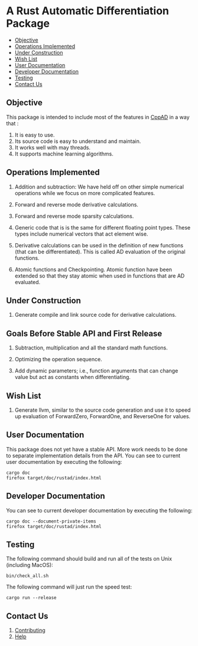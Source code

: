 # A Rust Automatic Differentiation Package

- [Objective](#objective)
- [Operations Implemented](#operations-implemented)
- [Under Construction](#under-construction)
- [Wish List](#wish-list)
- [User Documentation](#user-documentation)
- [Developer Documentation](#developer-documentation)
- [Testing](#testing)
- [Contact Us](#contact-us)

## Objective
This package is intended to include most of the features in
[CppAD](https://cppad.readthedocs.io/latest/) in a way that :

1.  It is easy to use.
2.  Its source code is easy to understand and maintain.
3.  It works well with may threads.
4.  It supports machine learning algorithms.



## Operations Implemented

1.  Addition and subtraction: We have held off on other simple numerical
    operations while we focus on more complicated features.

2.  Forward and reverse mode derivative calculations.

3.  Forward and reverse mode sparsity calculations.

4.  Generic code that is is the same for different floating point types.
    These types include numerical vectors that act element wise.

5.  Derivative calculations can be used in the definition of new functions
    (that can be differentiated). 
    This is called AD evaluation of the original functions.

6.  Atomic functions and Checkpointing. Atomic function have been extended
    so that they stay atomic when used in functions that are AD evaluated.

## Under Construction

1.  Generate compile and link source code for derivative calculations.

## Goals Before Stable API and First Release

1.  Subtraction, multiplication and all the standard math functions.
    
2.  Optimizing the operation sequence.

5.  Add dynamic parameters; i.e., function arguments that can change value
    but act as constants when differentiating.

## Wish List

1.  Generate llvm, similar to the source code generation and use it
    to speed up evaluation of ForwardZero, ForwardOne, and ReverseOne
    for values.
  

## User Documentation
This package does not yet have a stable API. 
More work needs to be done to separate implementation details
from the API.
You can see to current user documentation by executing the following:

    cargo doc
    firefox target/doc/rustad/index.html

## Developer Documentation
You can see to current developer documentation by executing the following:

    cargo doc --document-private-items
    firefox target/doc/rustad/index.html

## Testing
The following command should build and run all of the tests on Unix
(including MacOS):

    bin/check_all.sh

The following command will just run the speed test:

    cargo run --release

## Contact Us

1.  [Contributing](https://github.com/bradbell/rustad/discussions/categories/contribute)
2.  [Help](https://github.com/bradbell/rustad/discussions/categories/q-a)
